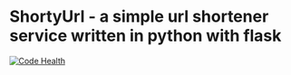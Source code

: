 # ShortyUrl - a simple url shortener service written in python with flask

[![Code Health](https://landscape.io/github/sublinus/ShortyUrl/master/landscape.svg?style=flat)](https://landscape.io/github/sublinus/ShortyUrl/master)
